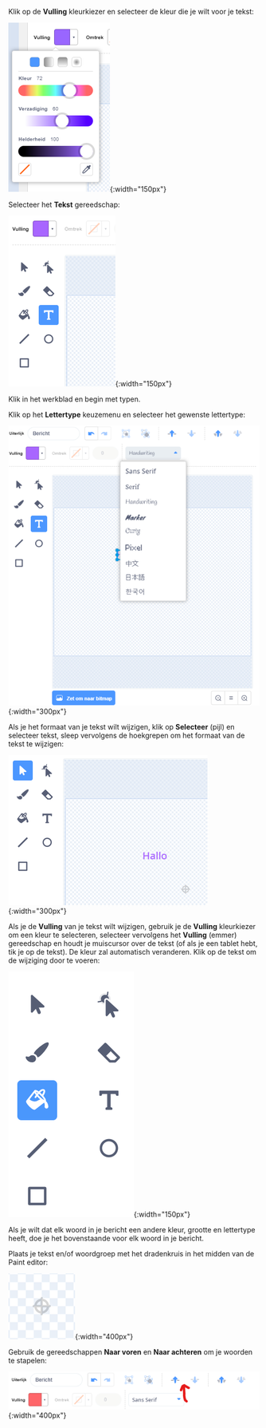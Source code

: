 Klik op de **Vulling** kleurkiezer en selecteer de kleur die je wilt voor je tekst:

![Het menu Vulkleurkiezer met schuifregelaars om Kleur, Verzadiging en Helderheid te regelen.](images/from-me-fill-colour.png){:width="150px"}

Selecteer het **Tekst** gereedschap:

![Het Tekst gereedschap.](images/from-me-text-tool.png){:width="150px"}

Klik in het werkblad en begin met typen.

Klik op het **Lettertype** keuzemenu en selecteer het gewenste lettertype:

![Het vervolgkeuzemenu Lettertype met de lettertypen die beschikbaar zijn voor gebruik in Scratch.](images/from-me-text-font.png){:width="300px"}

Als je het formaat van je tekst wilt wijzigen, klik op **Selecteer** (pijl) en selecteer tekst, sleep vervolgens de hoekgrepen om het formaat van de tekst te wijzigen:

![Het gereedschap Selecteren (pijl) en formaatgrepen.](images/from-me-arrow-resize.png){:width="300px"}

Als je de **Vulling** van je tekst wilt wijzigen, gebruik je de **Vulling** kleurkiezer om een kleur te selecteren, selecteer vervolgens het **Vulling** (emmer) gereedschap en houdt je muiscursor over de tekst (of als je een tablet hebt, tik je op de tekst). De kleur zal automatisch veranderen. Klik op de tekst om de wijziging door te voeren:

![Het gereedschap Vullen (emmer).](images/from-me-fill-bucket.png){:width="150px"}

Als je wilt dat elk woord in je bericht een andere kleur, grootte en lettertype heeft, doe je het bovenstaande voor elk woord in je bericht.

Plaats je tekst en/of woordgroep met het dradenkruis in het midden van de Paint editor:

![Het dradenkruis.](images/from-me-paint-editor-centre.png){:width="400px"}

Gebruik de gereedschappen **Naar voren** en **Naar achteren** om je woorden te stapelen:

![De Naar voren en Naar achteren gereedschappen in de Teken editor.](images/from-me-paint-editor-forward-backward.png){:width="400px"}
